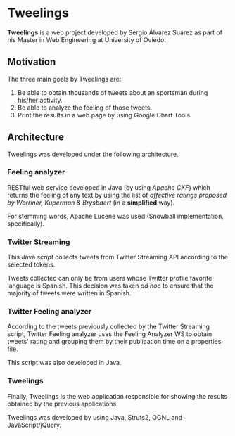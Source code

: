 # Tweelings

**Tweelings** is a web project developed by Sergio Álvarez Suárez as part of his Master in Web Engineering at University of Oviedo.

## Motivation

The three main goals by Tweelings are:

1. Be able to obtain thousands of tweets about an sportsman during his/her activity.
2. Be able to analyze the feeling of those tweets.
3. Print the results in a web page by using Google Chart Tools.

## Architecture

Tweelings was developed under the following architecture.

### Feeling analyzer

RESTful web service developed in Java (by using *Apache CXF*) which returns the feeling of any text by using the list of *affective ratings proposed by Warriner, Kuperman & Brysbaert* (in a **simplified** way).

For stemming words, Apache Lucene was used (Snowball implementation, specifically).

### Twitter Streaming

This Java *script* collects tweets from Twitter Streaming API according to the selected tokens.

Tweets collected can only be from users whose Twitter profile favorite language is Spanish. This decision was taken *ad hoc* to ensure that the majority of tweets were written in Spanish.

### Twitter Feeling analyzer

According to the tweets previously collected by the Twitter Streaming script, Twitter Feeling analyzer uses the Feeling Analyzer WS to obtain tweets' rating and grouping them by their publication time on a properties file.

This script was also developed in Java.

### Tweelings

Finally, Tweelings is the web application responsible for showing the results obtained by the previous applications.

Tweelings was developed by using Java, Struts2, OGNL and JavaScript/jQuery.